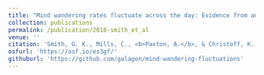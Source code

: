 ```yaml
---
title: "Mind wandering rates fluctuate across the day: Evidence from an experience sampling study"
collection: publications
permalink: /publication/2018-smith_et_al
venue: ''
citation: 'Smith, G. K., Mills, C., <b>Paxton, A.</b>, & Christoff, K. (accepted). Mind wandering rates fluctuate across the day: Evidence from an experience sampling study. <i>Cognitive Research: Principles & Implications</i>.'
osfurl: 'https://osf.io/es3gf/'
githuburl: 'https://github.com/galagon/mind-wandering-fluctuations'
---
```

